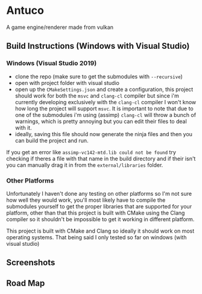 # Antuco
A game engine/renderer made from vulkan

## Build Instructions (Windows with Visual Studio)

### Windows (Visual Studio 2019)

- clone the repo (make sure to get the submodules with `--recursive`)
- open with project folder with visual studio
- open up the `CMakeSettings.json` and create a configuration, this project should work for both the `msvc` and `clang-cl` compiler but since i'm currently developing exclusively with the `clang-cl` compiler I won't know how long the project will support `msvc`. It is important to note that due to one of the submodules i'm using (assimp) `clang-cl` will throw a bunch of warnings, which is pretty annoying but you can edit their files to deal with it.
- ideally, saving this file should now generate the ninja files and then you can build the project and run.

If you get an error like `assimp-vc142-mtd.lib could not be found` try checking if theres a file with that name in the build directory and if their isn't you can manually drag it in from the `external/libraries` folder.

### Other Platforms

Unfortunately I haven't done any testing on other platforms so I'm not sure how well they would work, you'll most likely have to compile the submodules yourself to get the proper libraries that are supported for your platform, other than that this project is built with CMake using the Clang compiler so it shouldn't be impossible to get it working in different platform.

This project is built with CMake and Clang so ideally it should work on most operating systems. That being said I only tested so far on windows (with visual studio)

## Screenshots

## Road Map

